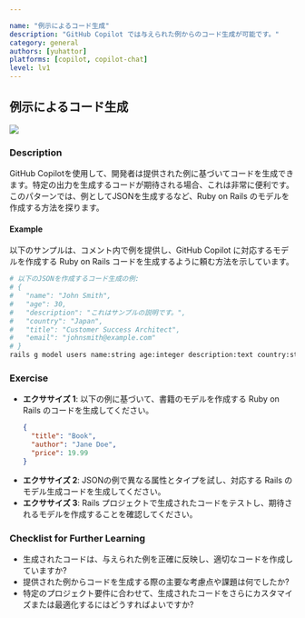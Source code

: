 ```yaml
---

name: "例示によるコード生成"
description: "GitHub Copilot では与えられた例からのコード生成が可能です。"
category: general
authors: [yuhattor] 
platforms: [copilot, copilot-chat]
level: lv1
---
```


## 例示によるコード生成

[<img src="https://img.shields.io/badge/Lv1-Early_Stage_Pattern-blue">](https://github.com/orgs/AI-Native-Development/projects/1/)

### Description

GitHub Copilotを使用して、開発者は提供された例に基づいてコードを生成できます。特定の出力を生成するコードが期待される場合、これは非常に便利です。このパターンでは、例としてJSONを生成するなど、Ruby on Rails のモデルを作成する方法を探ります。

#### Example

以下のサンプルは、コメント内で例を提供し、GitHub Copilot に対応するモデルを作成する Ruby on Rails コードを生成するように頼む方法を示しています。

```bash
# 以下のJSONを作成するコード生成の例:
# {
#   "name": "John Smith",
#   "age": 30,
#   "description": "これはサンプルの説明です。",
#   "country": "Japan",
#   "title": "Customer Success Architect",
#   "email": "johnsmith@example.com"
# }
rails g model users name:string age:integer description:text country:string title:string email:string
```

### Exercise

- **エクササイズ 1**: 以下の例に基づいて、書籍のモデルを作成する Ruby on Rails のコードを生成してください。
  ```json
  {
    "title": "Book",
    "author": "Jane Doe",
    "price": 19.99
  }
  ```
- **エクササイズ 2**: JSONの例で異なる属性とタイプを試し、対応する Rails のモデル生成コードを生成してください。
- **エクササイズ 3**: Rails プロジェクトで生成されたコードをテストし、期待されるモデルを作成することを確認してください。

### Checklist for Further Learning

- 生成されたコードは、与えられた例を正確に反映し、適切なコードを作成していますか?
- 提供された例からコードを生成する際の主要な考慮点や課題は何でしたか?
- 特定のプロジェクト要件に合わせて、生成されたコードをさらにカスタマイズまたは最適化するにはどうすればよいですか?
